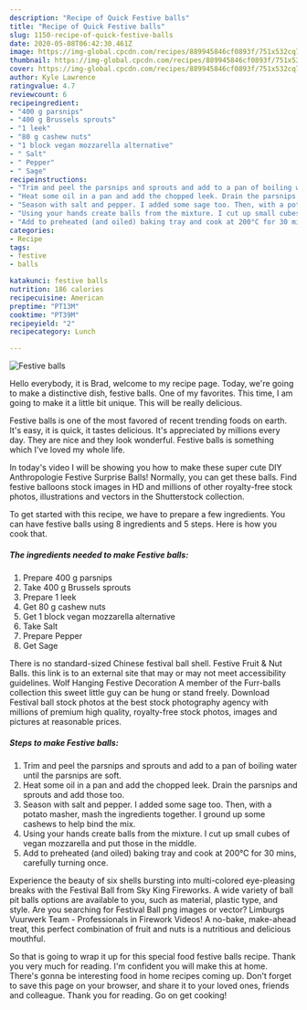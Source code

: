 ```yaml
---
description: "Recipe of Quick Festive balls"
title: "Recipe of Quick Festive balls"
slug: 1150-recipe-of-quick-festive-balls
date: 2020-05-08T06:42:30.461Z
image: https://img-global.cpcdn.com/recipes/889945846cf0893f/751x532cq70/festive-balls-recipe-main-photo.jpg
thumbnail: https://img-global.cpcdn.com/recipes/889945846cf0893f/751x532cq70/festive-balls-recipe-main-photo.jpg
cover: https://img-global.cpcdn.com/recipes/889945846cf0893f/751x532cq70/festive-balls-recipe-main-photo.jpg
author: Kyle Lawrence
ratingvalue: 4.7
reviewcount: 6
recipeingredient:
- "400 g parsnips"
- "400 g Brussels sprouts"
- "1 leek"
- "80 g cashew nuts"
- "1 block vegan mozzarella alternative"
- " Salt"
- " Pepper"
- " Sage"
recipeinstructions:
- "Trim and peel the parsnips and sprouts and add to a pan of boiling water until the parsnips are soft."
- "Heat some oil in a pan and add the chopped leek. Drain the parsnips and sprouts and add those too."
- "Season with salt and pepper. I added some sage too. Then, with a potato masher, mash the ingredients together. I ground up some cashews to help bind the mix."
- "Using your hands create balls from the mixture. I cut up small cubes of vegan mozzarella and put those in the middle."
- "Add to preheated (and oiled) baking tray and cook at 200°C for 30 mins, carefully turning once."
categories:
- Recipe
tags:
- festive
- balls

katakunci: festive balls 
nutrition: 186 calories
recipecuisine: American
preptime: "PT13M"
cooktime: "PT39M"
recipeyield: "2"
recipecategory: Lunch

---
```



![Festive balls](https://img-global.cpcdn.com/recipes/889945846cf0893f/751x532cq70/festive-balls-recipe-main-photo.jpg)

Hello everybody, it is Brad, welcome to my recipe page. Today, we're going to make a distinctive dish, festive balls. One of my favorites. This time, I am going to make it a little bit unique. This will be really delicious.

Festive balls is one of the most favored of recent trending foods on earth. It's easy, it is quick, it tastes delicious. It's appreciated by millions every day. They are nice and they look wonderful. Festive balls is something which I've loved my whole life.

In today&#39;s video I will be showing you how to make these super cute DIY Anthropologie Festive Surprise Balls! Normally, you can get these balls. Find festive balloons stock images in HD and millions of other royalty-free stock photos, illustrations and vectors in the Shutterstock collection.


To get started with this recipe, we have to prepare a few ingredients. You can have festive balls using 8 ingredients and 5 steps. Here is how you cook that.

<!--inarticleads1-->

##### The ingredients needed to make Festive balls:

1. Prepare 400 g parsnips
1. Take 400 g Brussels sprouts
1. Prepare 1 leek
1. Get 80 g cashew nuts
1. Get 1 block vegan mozzarella alternative
1. Take  Salt
1. Prepare  Pepper
1. Get  Sage


There is no standard-sized Chinese festival ball shell. Festive Fruit &amp; Nut Balls. this link is to an external site that may or may not meet accessibility guidelines. Wolf Hanging Festive Decoration A member of the Furr-balls collection this sweet little guy can be hung or stand freely. Download Festival ball stock photos at the best stock photography agency with millions of premium high quality, royalty-free stock photos, images and pictures at reasonable prices. 

<!--inarticleads2-->

##### Steps to make Festive balls:

1. Trim and peel the parsnips and sprouts and add to a pan of boiling water until the parsnips are soft.
1. Heat some oil in a pan and add the chopped leek. Drain the parsnips and sprouts and add those too.
1. Season with salt and pepper. I added some sage too. Then, with a potato masher, mash the ingredients together. I ground up some cashews to help bind the mix.
1. Using your hands create balls from the mixture. I cut up small cubes of vegan mozzarella and put those in the middle.
1. Add to preheated (and oiled) baking tray and cook at 200°C for 30 mins, carefully turning once.


Experience the beauty of six shells bursting into multi-colored eye-pleasing breaks with the Festival Ball from Sky King Fireworks. A wide variety of ball pit balls options are available to you, such as material, plastic type, and style. Are you searching for Festival Ball png images or vector? Limburgs Vuurwerk Team - Professionals in Firework Videos! A no-bake, make-ahead treat, this perfect combination of fruit and nuts is a nutritious and delicious mouthful. 

So that is going to wrap it up for this special food festive balls recipe. Thank you very much for reading. I'm confident you will make this at home. There's gonna be interesting food in home recipes coming up. Don't forget to save this page on your browser, and share it to your loved ones, friends and colleague. Thank you for reading. Go on get cooking!
